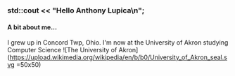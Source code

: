 ### std::cout << "Hello Anthony Lupica\n";

#### A bit about me...
I grew up in Concord Twp, Ohio.
I'm now at the University of Akron studying Computer Science ![The University of Akron](https://upload.wikimedia.org/wikipedia/en/b/b0/University_of_Akron_seal.svg =50x50)

